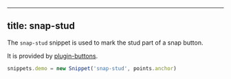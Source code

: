 ***

## title: snap-stud

The `snap-stud` snippet is used to mark the stud part of a snap button.

It is provided by [plugin-buttons](/reference/plugins/buttons/).

```js
snippets.demo = new Snippet('snap-stud', points.anchor)
```

<Example part="snippets_snapstud" caption="An example of the snap-stud snippet" />

